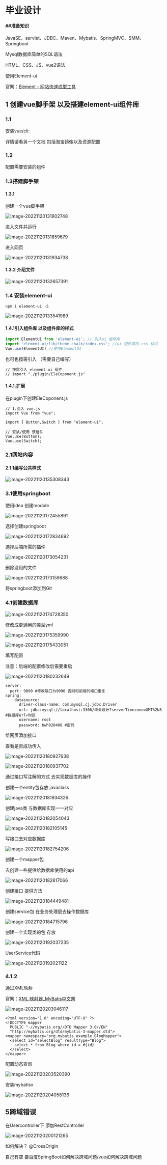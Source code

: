 # 毕业设计

#### ##准备知识

JavaSE、servlet、JDBC、Maven、Mybatis、SpringMVC、SMM、Springboot

Mysql数据库简单的SQL语法

HTML、CSS、JS、vue2语法

使用Element-ui

官网：[Element - 网站快速成型工具](https://element.eleme.cn/#/zh-CN)

## 1 创建vue脚手架 以及搭建element-ui组件库

### 1.1

安装vue/cli:

详情请看另一个文档 包括淘宝镜像以及资源配置

### 1.2

配置需要安装的组件

### 1.3搭建脚手架

#### 1.3.1

创建一个vue脚手架

![image-20221120131802748](毕业设计.assets/image-20221120131802748.png)

进入文件并运行

![image-20221120131859679](毕业设计.assets/image-20221120131859679.png)

进入网页

![image-20221120131934738](毕业设计.assets/image-20221120131934738.png)

#### 1.3.2 介绍文件

![image-20221120132657391](毕业设计.assets/image-20221120132657391.png)



### 1.4 安装element-ui

```
npm i element-ui -S
```

![image-20221120133541989](毕业设计.assets/image-20221120133541989.png)



#### 1.4.1引入组件库 以及组件库的样式

```javascript
import ElementUI from 'element-ui'; // 引入ui 组件库
import 'element-ui/lib/theme-chalk/index.css'; //ui 组件库的 css 样式
Vue.use(ElementUI) //使用ElementUI
```

也可也按需引入 （需要自己编写）

```
// 按需引入 element ui 组件
// import "./plugin/EleCoponent.js"
```

#### 1.4.1.扩展

在plugin下创建EleCoponent.js

```
// 1.引入 vue.js
import Vue from "vue";

import { Button,Switch } from "element-ui";

// 安装/使用 该组件
Vue.use(Button);
Vue.use(Switch);
```

### 2.1网站内容

#### 2.1.1编写公共样式

![image-20221120135308343](毕业设计.assets/image-20221120135308343.png)

### 3.1使用springboot

使用idea 创建module

![image-20221120172455891](毕业设计.assets/image-20221120172455891.png)

选择创建springboot

![image-20221120172834692](毕业设计.assets/image-20221120172834692.png)

选择后端所需的插件

![image-20221120173054231](毕业设计.assets/image-20221120173054231.png)

删除没用的文件

![image-20221120173159688](毕业设计.assets/image-20221120173159688.png)

将springboot添加到Git



### 4.1创建数据库

![image-20221120174728350](毕业设计.assets/image-20221120174728350.png)

 

修改成更通用的类型yml

![image-20221120175359990](毕业设计.assets/image-20221120175359990.png)

![image-20221120175433051](毕业设计.assets/image-20221120175433051.png)

填写配置

注意：后端的配置修改后需要重启 

![image-20221120180232649](毕业设计.assets/image-20221120180232649.png)

```
server:
  port: 9090 #修改端口为9090 否则和前端的端口重复
spring:
    datasource:
      driver-class-name: com.mysql.cj.jdbc.Driver
      url: jdbc:mysql://localhost:3306/毕业设计?serverTimezone=GMT%2b8 #数据库url+时区
      username: root
      password: bwh020408 #密码
```

给网页添加接口

查看是否成功传入

![image-20221120180927638](毕业设计.assets/image-20221120180927638.png)

![image-20221120180937702](毕业设计.assets/image-20221120180937702.png)



通过接口写注解的方式 去实现数据库的操作

创建一个entity包存放 javaclass

![image-20221120181934326](毕业设计.assets/image-20221120181934326.png)

创建java类 与数据库实现一一对应

![image-20221120182054043](毕业设计.assets/image-20221120182054043.png)

![image-20221120182105145](毕业设计.assets/image-20221120182105145.png)



写接口去对应数据库

![image-20221120182754206](毕业设计.assets/image-20221120182754206.png)

创建一个mapper包

去创建一些提供给数据库使用的api

![image-20221120182817066](毕业设计.assets/image-20221120182817066.png)

创建接口 提供方法

![image-20221120184449481](毕业设计.assets/image-20221120184449481.png)

创建service包 在业务处理层去操作数据库

![image-20221120184715796](毕业设计.assets/image-20221120184715796.png)

创建一个实现类的包 存放

![image-20221120192037235](毕业设计.assets/image-20221120192037235.png)

UserService代码

![image-20221120192021122](毕业设计.assets/image-20221120192021122.png)



### 4.1.2

通过XML映射

官网：[XML 映射器_MyBatis中文网](https://mybatis.net.cn/sqlmap-xml.html)

![image-20221120203046117](毕业设计.assets/image-20221120203046117.png)

```
<?xml version="1.0" encoding="UTF-8" ?>
<!DOCTYPE mapper
  PUBLIC "-//mybatis.org//DTD Mapper 3.0//EN"
  "http://mybatis.org/dtd/mybatis-3-mapper.dtd">
<mapper namespace="org.mybatis.example.BlogMapper">
  <select id="selectBlog" resultType="Blog">
    select * from Blog where id = #{id}
  </select>
</mapper>
```

配置动态查询

![image-20221120203520390](毕业设计.assets/image-20221120203520390.png)



安装mybatisx

![image-20221120204058136](毕业设计.assets/image-20221120204058136.png)

## 5跨域错误

在Usercontroller下 添加RestController

![image-20221120200121265](毕业设计.assets/image-20221120200121265.png)



如何解决？ @CrossOrigin

自己有空 要百度SpringBoot如何解决跨域问题/vue如何解决跨域问题

